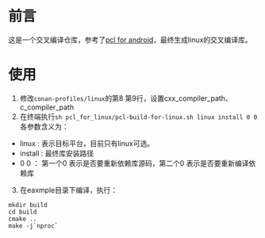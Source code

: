 # 前言
这是一个交叉编译仓库，参考了[pcl for android](https://github.com/bashbug/pcl-for-android)，最终生成linux的交叉编译库。

# 使用
1. 修改`conan-profiles/linux`的第8 第9行，设置cxx_compiler_path、c_compiler_path
2. 在终端执行`sh pcl_for_linux/pcl-build-for-linux.sh linux install 0 0` 各参数含义为：
- linux : 表示目标平台，目前只有linux可选。
- install : 最终库安装路径
- 0 0 ： 第一个0 表示是否要重新依赖库源码，第二个0 表示是否要重新编译依赖库
3. 在eaxmple目录下编译，执行：
```
mkdir build
cd build
cmake ..
make -j`nproc`
```
